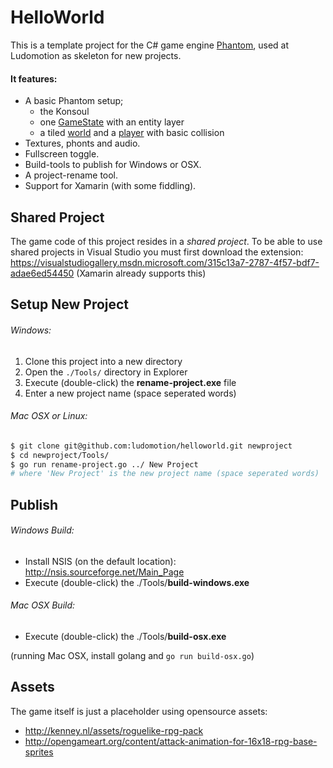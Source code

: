 HelloWorld
==========

This is a template project for the C# game engine [Phantom][github-phantom],
used at Ludomotion as skeleton for new projects.

#### It features:
 * A basic Phantom setup;
   - the Konsoul
   - one [GameState](Game/PlayState.cs) with an entity layer
   - a tiled [world](Game/World.cs) and a [player](Game/Mobs/Player.cs) with basic collision
 * Textures, phonts and audio.
 * Fullscreen toggle.
 * Build-tools to publish for Windows or OSX.
 * A project-rename tool.
 * Support for Xamarin (with some fiddling).


Shared Project
--------------

The game code of this project resides in a _shared project_. To be able to
use shared projects in Visual Studio you must first download the extension:
https://visualstudiogallery.msdn.microsoft.com/315c13a7-2787-4f57-bdf7-adae6ed54450
(Xamarin already supports this)


Setup New Project
-----------------

###### Windows:
 1. Clone this project into a new directory
 2. Open the `./Tools/` directory in Explorer
 3. Execute (double-click) the **rename-project.exe** file
 4. Enter a new project name (space seperated words)

###### Mac OSX or Linux:
```bash
$ git clone git@github.com:ludomotion/helloworld.git newproject
$ cd newproject/Tools/
$ go run rename-project.go ../ New Project
# where 'New Project' is the new project name (space seperated words)
```


Publish
-------

###### Windows Build:
 * Install NSIS (on the default location): http://nsis.sourceforge.net/Main_Page
 * Execute (double-click) the ./Tools/**build-windows.exe**


###### Mac OSX Build:
 * Execute (double-click) the ./Tools/**build-osx.exe**

(running Mac OSX, install golang and `go run build-osx.go`)


Assets
------

The game itself is just a placeholder using opensource assets:

 * http://kenney.nl/assets/roguelike-rpg-pack
 * http://opengameart.org/content/attack-animation-for-16x18-rpg-base-sprites


[github-phantom]: https://github.com/ludomotion/phantom  "Phantom Code"
